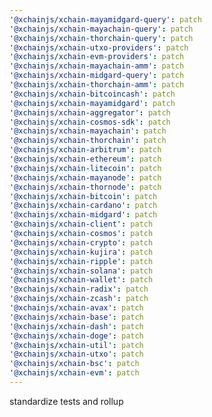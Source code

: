 ```yaml
---
'@xchainjs/xchain-mayamidgard-query': patch
'@xchainjs/xchain-mayachain-query': patch
'@xchainjs/xchain-thorchain-query': patch
'@xchainjs/xchain-utxo-providers': patch
'@xchainjs/xchain-evm-providers': patch
'@xchainjs/xchain-mayachain-amm': patch
'@xchainjs/xchain-midgard-query': patch
'@xchainjs/xchain-thorchain-amm': patch
'@xchainjs/xchain-bitcoincash': patch
'@xchainjs/xchain-mayamidgard': patch
'@xchainjs/xchain-aggregator': patch
'@xchainjs/xchain-cosmos-sdk': patch
'@xchainjs/xchain-mayachain': patch
'@xchainjs/xchain-thorchain': patch
'@xchainjs/xchain-arbitrum': patch
'@xchainjs/xchain-ethereum': patch
'@xchainjs/xchain-litecoin': patch
'@xchainjs/xchain-mayanode': patch
'@xchainjs/xchain-thornode': patch
'@xchainjs/xchain-bitcoin': patch
'@xchainjs/xchain-cardano': patch
'@xchainjs/xchain-midgard': patch
'@xchainjs/xchain-client': patch
'@xchainjs/xchain-cosmos': patch
'@xchainjs/xchain-crypto': patch
'@xchainjs/xchain-kujira': patch
'@xchainjs/xchain-ripple': patch
'@xchainjs/xchain-solana': patch
'@xchainjs/xchain-wallet': patch
'@xchainjs/xchain-radix': patch
'@xchainjs/xchain-zcash': patch
'@xchainjs/xchain-avax': patch
'@xchainjs/xchain-base': patch
'@xchainjs/xchain-dash': patch
'@xchainjs/xchain-doge': patch
'@xchainjs/xchain-util': patch
'@xchainjs/xchain-utxo': patch
'@xchainjs/xchain-bsc': patch
'@xchainjs/xchain-evm': patch
---
```


standardize tests and rollup
